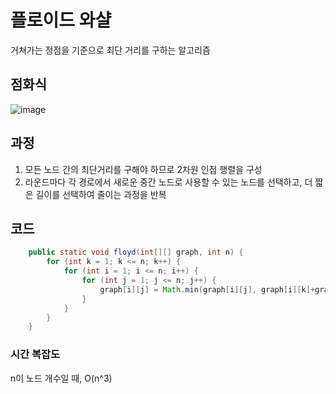 # 플로이드 와샬
거쳐가는 정점을 기준으로 최단 거리를 구하는 알고리즘

## 점화식
![image](https://github.com/jminkkk/TIL/assets/102847513/9ff16d6f-818b-4842-863f-5f18912d3db7)

## 과정
1. 모든 노드 간의 최단거리를 구해야 하므로 2차원 인접 행렬을 구성
2. 라운드마다 각 경로에서 새로운 중간 노드로 사용할 수 있는 노드를 선택하고, 더 짧은 길이를 선택하여 줄이는 과정을 반복

## 코드

```java
	public static void floyd(int[][] graph, int n) {
		for (int k = 1; k <= n; k++) {
			for (int i = 1; i <= n; i++) {
				for (int j = 1; j <= n; j++) {
					graph[i][j] = Math.min(graph[i][j], graph[i][k]+graph[k][j]);
				}
			}
		}
	}

```
### 시간 복잡도
n이 노드 개수일 때, O(n^3)